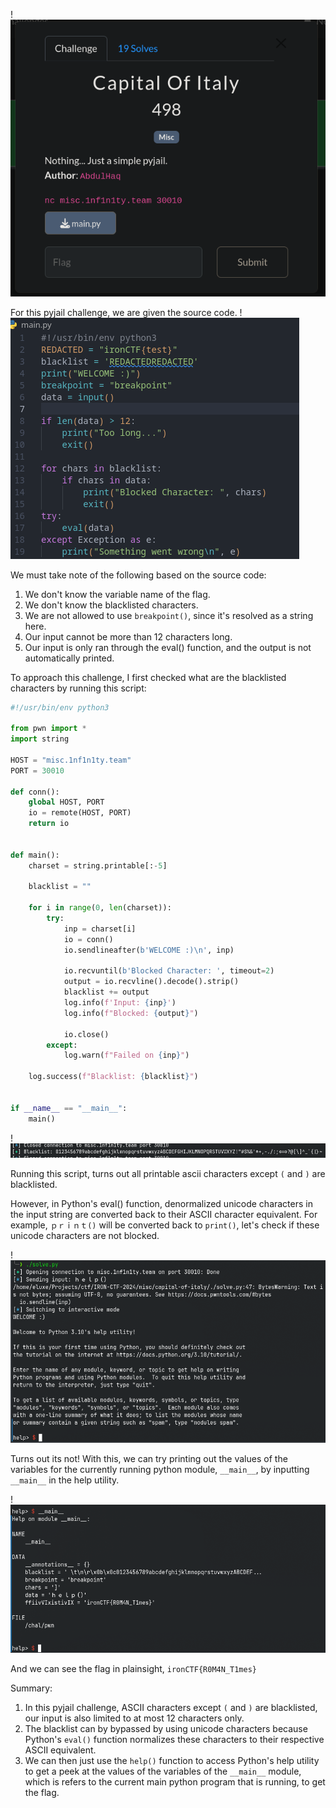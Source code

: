 !![Screenshot_20241007_204957](../../Screenshot_20241007_204957.png)

For this pyjail challenge, we are given the source code.
!![Screenshot_20241007_205047](../../Screenshot_20241007_205047.png)

We must take note of the following based on the source code:
1. We don't know the variable name of the flag.
2. We don't know the blacklisted characters.
3. We are not allowed to use `breakpoint()`, since it's resolved as a string here.
4. Our input cannot be more than 12 characters long.
5. Our input is only ran through the eval() function, and the output is not automatically printed.

To approach this challenge, I first checked what are the blacklisted characters by running this script:

```python
#!/usr/bin/env python3

from pwn import *
import string

HOST = "misc.1nf1n1ty.team"
PORT = 30010

def conn():
    global HOST, PORT
    io = remote(HOST, PORT)
    return io


def main():
    charset = string.printable[:-5]

    blacklist = ""
    
    for i in range(0, len(charset)):
        try:
            inp = charset[i]
            io = conn()
            io.sendlineafter(b'WELCOME :)\n', inp)

            io.recvuntil(b'Blocked Character: ', timeout=2)
            output = io.recvline().decode().strip()
            blacklist += output
            log.info(f'Input: {inp}')
            log.info(f"Blocked: {output}")

            io.close()
        except:
            log.warn(f"Failed on {inp}")

    log.success(f"Blacklist: {blacklist}")


if __name__ == "__main__":
    main()
```
!![Screenshot_20241007_210158](../../Screenshot_20241007_210158.png)

Running this script, turns out all printable ascii characters except `(` and `)` are blacklisted.

However, in Python's eval() function, denormalized unicode characters in the input string are converted back to their ASCII character equivalent.  For example, `ｐｒｉｎｔ()` will be converted back to `print()`, let's check if these unicode characters are not blocked.

!![Screenshot_20241007_210659](../../Screenshot_20241007_210659.png)

Turns out its not! With this, we can try printing out the values of the variables for the currently running python module, `__main__`,  by inputting `__main__` in the help utility. 

!![Screenshot_20241007_210823](../../Screenshot_20241007_210823.png)

And we can see the flag in plainsight, `ironCTF{R0M4N_T1mes}`

Summary:
1. In this pyjail challenge, ASCII characters except `(` and `)` are blacklisted, our input is also limited to at most 12 characters only.
2. The blacklist can by bypassed by using unicode characters because Python's `eval()` function normalizes these characters to their respective ASCII equivalent.
3. We can then just use the `help()` function to access Python's help utility to get a peek at the values of the variables of the `__main__` module, which is refers to the current main python program that is running, to get the flag.

